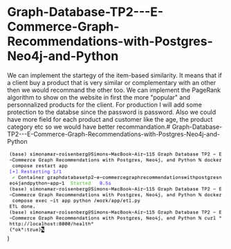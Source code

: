 # Graph-Database-TP2---E-Commerce-Graph-Recommendations-with-Postgres-Neo4j-and-Python

We can implement the startegy of the item-based similarity. It means that if a client buy a product that is very similar or complementary with an other then we would recommand the other too.
We can implement the PageRank algorithm to show on the website in first the more "popular" and personnalized products for the client.
For production I will add some protection to the databse since the password is password.
Also we could have more field for each product and customer like the age, the product category etc so we would have better recommandation.# Graph-Database-TP2---E-Commerce-Graph-Recommendations-with-Postgres-Neo4j-and-Python

![verify localhost:8000/health](https://github.com/SARx613/Graph-Database-TP2---E-Commerce-Graph-Recommendations-with-Postgres-Neo4j-and-Python/blob/561b77a47d5c8bed678444b23bfed2e46450323a/Capture%20d%E2%80%99e%CC%81cran%202025-10-16%20a%CC%80%2014.55.10.png))
